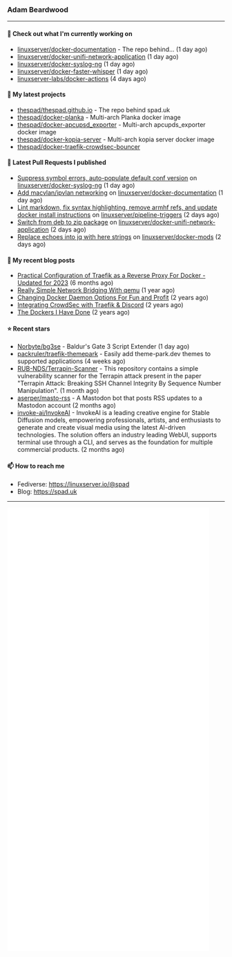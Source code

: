 ### Adam Beardwood
---
#### 👷 Check out what I'm currently working on

- [linuxserver/docker-documentation](https://github.com/linuxserver/docker-documentation) - The repo behind... (1 day ago)
- [linuxserver/docker-unifi-network-application](https://github.com/linuxserver/docker-unifi-network-application) (1 day ago)
- [linuxserver/docker-syslog-ng](https://github.com/linuxserver/docker-syslog-ng) (1 day ago)
- [linuxserver/docker-faster-whisper](https://github.com/linuxserver/docker-faster-whisper) (1 day ago)
- [linuxserver-labs/docker-actions](https://github.com/linuxserver-labs/docker-actions) (4 days ago)

#### 🌱 My latest projects

- [thespad/thespad.github.io](https://github.com/thespad/thespad.github.io) - The repo behind spad.uk
- [thespad/docker-planka](https://github.com/thespad/docker-planka) - Multi-arch Planka docker image
- [thespad/docker-apcupsd_exporter](https://github.com/thespad/docker-apcupsd_exporter) - Multi-arch apcupds_exporter docker image
- [thespad/docker-kopia-server](https://github.com/thespad/docker-kopia-server) - Multi-arch kopia server docker image 
- [thespad/docker-traefik-crowdsec-bouncer](https://github.com/thespad/docker-traefik-crowdsec-bouncer)

#### 🔨 Latest Pull Requests I published

- [Suppress symbol errors, auto-populate default conf version](https://github.com/linuxserver/docker-syslog-ng/pull/22) on [linuxserver/docker-syslog-ng](https://github.com/linuxserver/docker-syslog-ng) (1 day ago)
- [Add macvlan/ipvlan networking](https://github.com/linuxserver/docker-documentation/pull/185) on [linuxserver/docker-documentation](https://github.com/linuxserver/docker-documentation) (1 day ago)
- [Lint markdown, fix syntax highlighting, remove armhf refs, and update docker install instructions](https://github.com/linuxserver/pipeline-triggers/pull/34) on [linuxserver/pipeline-triggers](https://github.com/linuxserver/pipeline-triggers) (2 days ago)
- [Switch from deb to zip package](https://github.com/linuxserver/docker-unifi-network-application/pull/67) on [linuxserver/docker-unifi-network-application](https://github.com/linuxserver/docker-unifi-network-application) (2 days ago)
- [Replace echoes into jq with here strings](https://github.com/linuxserver/docker-mods/pull/826) on [linuxserver/docker-mods](https://github.com/linuxserver/docker-mods) (2 days ago)

#### 📜 My recent blog posts

- [Practical Configuration of Traefik as a Reverse Proxy For Docker - Updated for 2023](https://www.spad.uk/posts/practical-configuration-of-traefik-as-a-reverse-proxy-for-docker-updated-for-2023/) (6 months ago)
- [Really Simple Network Bridging With qemu](https://www.spad.uk/posts/really-simple-network-bridging-with-qemu/) (1 year ago)
- [Changing Docker Daemon Options For Fun and Profit](https://www.spad.uk/posts/changing-docker-daemon-options-for-fun-and-profit/) (2 years ago)
- [Integrating CrowdSec with Traefik &amp; Discord](https://www.spad.uk/posts/integrating-crowdsec-with-traefik-discord/) (2 years ago)
- [The Dockers I Have Done](https://www.spad.uk/posts/the-dockers-i-have-done/) (2 years ago)

#### ⭐ Recent stars

- [Norbyte/bg3se](https://github.com/Norbyte/bg3se) - Baldur&#39;s Gate 3 Script Extender (1 day ago)
- [packruler/traefik-themepark](https://github.com/packruler/traefik-themepark) - Easily add theme-park.dev themes to supported applications (4 weeks ago)
- [RUB-NDS/Terrapin-Scanner](https://github.com/RUB-NDS/Terrapin-Scanner) - This repository contains a simple vulnerability scanner for the Terrapin attack present in the paper &#34;Terrapin Attack: Breaking SSH Channel Integrity By Sequence Number Manipulation&#34;. (1 month ago)
- [aserper/masto-rss](https://github.com/aserper/masto-rss) - A Mastodon bot that posts RSS updates to a Mastodon account (2 months ago)
- [invoke-ai/InvokeAI](https://github.com/invoke-ai/InvokeAI) - InvokeAI is a leading creative engine for Stable Diffusion models, empowering professionals, artists, and enthusiasts to generate and create visual media using the latest AI-driven technologies. The solution offers an industry leading WebUI, supports terminal use through a CLI, and serves as the foundation for multiple commercial products. (2 months ago)

#### 📫 How to reach me
- Fediverse: https://linuxserver.io/@spad
- Blog: https://spad.uk
---
<img src="https://raw.githubusercontent.com/thespad/thespad/main/github-metrics.svg">
